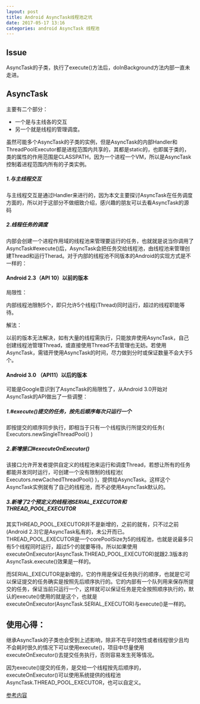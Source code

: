 ```yaml
---
layout: post
title: Android AsyncTask线程池之坑
date: 2017-05-17 13:16
categories: android AsyncTask 线程池
---
```


## Issue

AsyncTask的子类，执行了execute()方法后，doInBackground方法内部一直未走进。

## AsyncTask

主要有二个部分：

* 一个是与主线各的交互
* 另一个就是线程的管理调度。

虽然可能多个AsyncTask的子类的实例，但是AsyncTask的内部Handler和ThreadPoolExecutor都是进程范围内共享的，其都是static的，也即属于类的，类的属性的作用范围是CLASSPATH，因为一个进程一个VM，所以是AsyncTask控制着进程范围内所有的子类实例。

##### 1.与主线程交互

与主线程交互是通过Handler来进行的，因为本文主要探讨AsyncTask在任务调度方面的，所以对于这部分不做细致介绍，感兴趣的朋友可以去看AsyncTask的源码

##### 2.线程任务的调度

内部会创建一个进程作用域的线程池来管理要运行的任务，也就就是说当你调用了AsyncTask#execute()后，AsyncTask会把任务交给线程池，由线程池来管理创建Thread和运行Therad。对于内部的线程池不同版本的Android的实现方式是不一样的：

#### Android 2.3（API 10）以前的版本

局限性：

内部线程池限制5个，即只允许5个线程(Thread)同时运行，超过的线程职能等待。

解法：

以前的版本无法解决，如有大量的线程需执行，只能放弃使用AsyncTask，自己创建线程池管理Thread，或直接使用Thread不去管理也无妨。若使用AsyncTask，需错开使用AsyncTask的时间，尽力做到分时或保证数量不会大于5个。


#### Android 3.0 （API11）以后的版本

可能是Google意识到了AsyncTask的局限性了，从Android 3.0开始对AsyncTask的API做出了一些调整：

##### 1.#execute()提交的任务，按先后顺序每次只运行一个

即按提交的顺序同步执行，即相当于只有一个线程执行所提交的任务( Executors.newSingleThreadPool() )

##### 2.新增接口#executeOnExecutor()

该接口允许开发者提供自定义的线程池来运行和调度Thread，若想让所有的任务都能并发同时运行，可创建一个没有限制的线程池( Executors.newCachedThreadPool() )，提供给AsyncTask。这样这个AsyncTask实例就有了自己的线程池，而不必使用AsyncTask默认的。

##### 3.新增了2个预定义的线程池SERIAL_EXECUTOR和THREAD_POOL_EXECUTOR

其实THREAD_POOL_EXECUTOR并不是新增的，之前的就有，只不过之前(Android 2.3)它是AsyncTask私有的，未公开而已。THREAD_POOL_EXECUTOR是一个corePoolSize为5的线程池，也就是说最多只有5个线程同时运行，超过5个的就要等待。所以如果使用executeOnExecutor(AsyncTask.THREAD_POOL_EXECUTOR)就跟2.3版本的AsyncTask.execute()效果是一样的。

而SERIAL_EXECUTOR是新增的，它的作用是保证任务执行的顺序，也就是它可以保证提交的任务确实是按照先后顺序执行的。它的内部有一个队列用来保存所提交的任务，保证当前只运行一个，这样就可以保证任务是完全按照顺序执行的，默认的execute()使用的就是这个，也就是executeOnExecutor(AsyncTask.SERIAL_EXECUTOR)与execute()是一样的。

## 使用心得：
继承AsyncTask的子类也会受到上述影响，除非不在乎时效性或者线程很少且均不会耗时很久的情况下可以使用execute()，项目中尽量使用executeOnExecutor()去提交任务执行，否则容易发生死等情况。

因为execute()提交的任务，是交给一个线程按先后顺序的，executeOnExecutor()可以使用系统提供的线程池AsyncTask.THREAD_POOL_EXECUTOR，也可以自定义。


[参考内容](https://zhidao.baidu.com/question/1671553161701081707.html)
